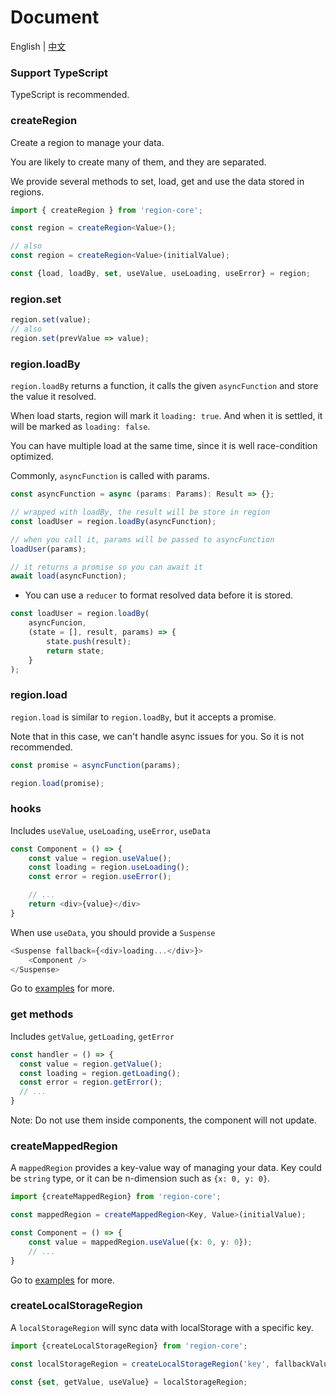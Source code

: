 # Document

English | [中文](https://github.com/regionjs/region-core/blob/master/docs/Document-zh_CN.md)

### Support TypeScript

TypeScript is recommended.

### createRegion

Create a region to manage your data.

You are likely to create many of them, and they are separated.

We provide several methods to set, load, get and use the data stored in regions.

```typescript
import { createRegion } from 'region-core';

const region = createRegion<Value>();

// also
const region = createRegion<Value>(initialValue);

const {load, loadBy, set, useValue, useLoading, useError} = region;
```

### region.set

```typescript
region.set(value);
// also
region.set(prevValue => value);
```

### region.loadBy

`region.loadBy` returns a function, it calls the given `asyncFunction` and store the value it resolved.

When load starts, region will mark it `loading: true`. And when it is settled, it will be marked as `loading: false`.

You can have multiple load at the same time, since it is well race-condition optimized.

Commonly, `asyncFunction` is called with params.

```typescript
const asyncFunction = async (params: Params): Result => {};

// wrapped with loadBy, the result will be store in region
const loadUser = region.loadBy(asyncFunction);

// when you call it, params will be passed to asyncFunction
loadUser(params);

// it returns a promise so you can await it
await load(asyncFunction);
```

- You can use a `reducer` to format resolved data before it is stored.

```typescript
const loadUser = region.loadBy(
    asyncFuncion,
    (state = [], result, params) => {
        state.push(result);
        return state;
    }
);
```

### region.load

`region.load` is similar to `region.loadBy`, but it accepts a promise.

Note that in this case, we can't handle async issues for you. So it is not recommended.

```typescript
const promise = asyncFunction(params);

region.load(promise);
```

### hooks

Includes `useValue`, `useLoading`, `useError`, `useData`

```typescript jsx
const Component = () => {
    const value = region.useValue();
    const loading = region.useLoading();
    const error = region.useError();

    // ...
    return <div>{value}</div>
}
```

When use `useData`, you should provide a `Suspense`

```typescript jsx
<Suspense fallback={<div>loading...</div>}>
    <Component />
</Suspense>
```

Go to [examples](https://regionjs.github.io/region-core/#UseValue) for more.

### get methods

Includes `getValue`, `getLoading`, `getError`

```typescript
const handler = () => {
  const value = region.getValue();
  const loading = region.getLoading();
  const error = region.getError();
  // ...
}
```

Note: Do not use them inside components, the component will not update.

### createMappedRegion

A `mappedRegion` provides a key-value way of managing your data. Key could be `string` type, or it can be n-dimension such as `{x: 0, y: 0}`.

```typescript jsx
import {createMappedRegion} from 'region-core';

const mappedRegion = createMappedRegion<Key, Value>(initialValue);

const Component = () => {
    const value = mappedRegion.useValue({x: 0, y: 0});
    // ...
}
```

Go to [examples](https://regionjs.github.io/region-core/#MappedRegion) for more.

### createLocalStorageRegion

A `localStorageRegion` will sync data with localStorage with a specific key.

```typescript
import {createLocalStorageRegion} from 'region-core';

const localStorageRegion = createLocalStorageRegion('key', fallbackValue);

const {set, getValue, useValue} = localStorageRegion;
```
